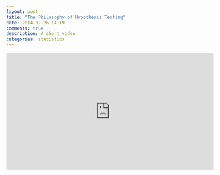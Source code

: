 ```yaml
---
layout: post
title: "The Philosophy of Hypothesis Testing"
date: 2014-02-26 14:19
comments: true
description: A short video
categories: statistics
---
```


<iframe width="560" height="315" src="https://www.youtube.com/embed/vKA4w2O61Xo" frameborder="0" allowfullscreen></iframe>

